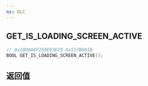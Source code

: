 ```yaml
---
ns: DLC
---
```

## GET_IS_LOADING_SCREEN_ACTIVE

```c
// 0x10D0A8F259E93EC9 0x517B601B
BOOL GET_IS_LOADING_SCREEN_ACTIVE();
```


## 返回值
